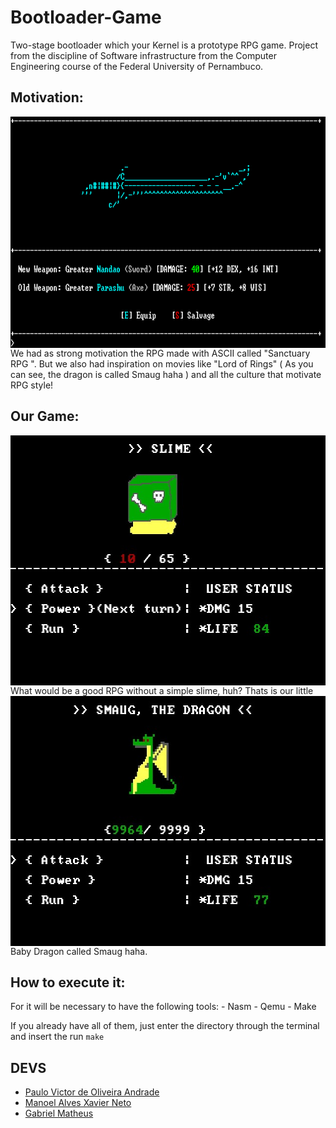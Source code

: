 # Bootloader-Game

Two-stage bootloader which your Kernel is a prototype RPG game.
Project from the discipline of Software infrastructure from the Computer Engineering course of the Federal University of Pernambuco.

## Motivation:
<img width="790" height="370" align="center" style="float: left; margin: 0 10px 0 0;" alt="RPGInspiration" src="https://github.com/Pulho/Bootloader-Game/blob/master/misc/sanctuaryrpg-weapon-790x370.png">  

   We had as strong motivation the RPG made with ASCII called  "Sanctuary RPG ". But we also had inspiration on movies like "Lord of Rings" ( As you can see, the dragon is called Smaug haha ) and all the culture that motivate RPG style!

## Our Game:
<img width="640" height="400" align="center" style="float: left; margin: 0 10px 0 0;" alt="GameSlime" src="https://github.com/Pulho/Bootloader-Game/blob/master/misc/slimeFight640x400.jpeg">  
    What would be a good RPG without a simple slime, huh? 

<img width="640" height="400" align="center" style="float: left; margin: 0 10px 0 0;" alt="GameDragon" src="https://github.com/Pulho/Bootloader-Game/blob/master/misc/dragonFight640x400.jpeg">  
    Thats is our little Baby Dragon called Smaug haha.

## How to execute it:
   For it will be necessary to have the following tools:
        - Nasm
        - Qemu
        - Make

   If you already have all of them, just enter the directory through the terminal and insert the run
        ```make```

## DEVS
* [Paulo Victor de Oliveira Andrade](https://github.com/Pulho)
* [Manoel Alves Xavier Neto](https://github.com/maxn13)
* [Gabriel Matheus](https://github.com/gmsj)
